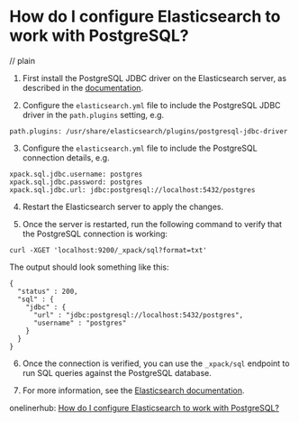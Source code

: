 # How do I configure Elasticsearch to work with PostgreSQL?
// plain

1. First install the PostgreSQL JDBC driver on the Elasticsearch server, as described in the [documentation](https://www.postgresql.org/docs/current/libpq-install.html).

2. Configure the `elasticsearch.yml` file to include the PostgreSQL JDBC driver in the `path.plugins` setting, e.g.

```
path.plugins: /usr/share/elasticsearch/plugins/postgresql-jdbc-driver
```

3. Configure the `elasticsearch.yml` file to include the PostgreSQL connection details, e.g.

```
xpack.sql.jdbc.username: postgres
xpack.sql.jdbc.password: postgres
xpack.sql.jdbc.url: jdbc:postgresql://localhost:5432/postgres
```

4. Restart the Elasticsearch server to apply the changes.

5. Once the server is restarted, run the following command to verify that the PostgreSQL connection is working:

```
curl -XGET 'localhost:9200/_xpack/sql?format=txt'
```

The output should look something like this:

```
{
  "status" : 200,
  "sql" : {
    "jdbc" : {
      "url" : "jdbc:postgresql://localhost:5432/postgres",
      "username" : "postgres"
    }
  }
}
```

6. Once the connection is verified, you can use the `_xpack/sql` endpoint to run SQL queries against the PostgreSQL database.

7. For more information, see the [Elasticsearch documentation](https://www.elastic.co/guide/en/elasticsearch/reference/current/sql-access-control.html).

onelinerhub: [How do I configure Elasticsearch to work with PostgreSQL?](https://onelinerhub.com/elasticsearch/how-do-i-configure-elasticsearch-to-work-with-postgresql)